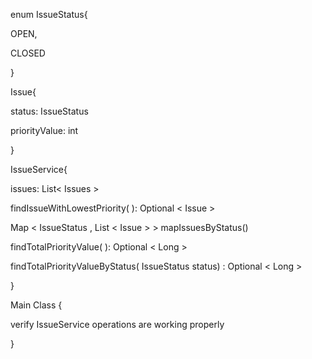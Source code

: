 
enum IssueStatus{

OPEN,

CLOSED

}


Issue{

 status: IssueStatus
 
 priorityValue: int 


}


IssueService{

issues: List< Issues >

findIssueWithLowestPriority( ): Optional < Issue >

Map < IssueStatus , List < Issue > > mapIssuesByStatus()
 
findTotalPriorityValue( ): Optional < Long >

findTotalPriorityValueByStatus( IssueStatus status) : Optional < Long >
 

}


Main Class {

verify IssueService operations are working properly

}


